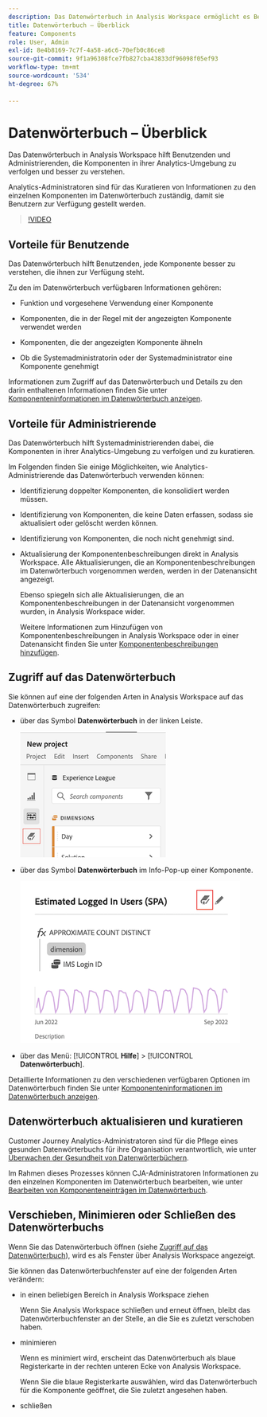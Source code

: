 ```yaml
---
description: Das Datenwörterbuch in Analysis Workspace ermöglicht es Benutzenden, die verschiedenen Komponenten in Analysis Workspace zu katalogisieren und im Auge zu behalten, einschließlich ihres Verwendungszwecks, welche genehmigt sind, welche Duplikate sind usw.
title: Datenwörterbuch – Überblick
feature: Components
role: User, Admin
exl-id: 8e4b8169-7c7f-4a58-a6c6-70efb0c86ce8
source-git-commit: 9f1a96308fce7fb827cba43833df96098f05ef93
workflow-type: tm+mt
source-wordcount: '534'
ht-degree: 67%

---
```


# Datenwörterbuch – Überblick

Das Datenwörterbuch in Analysis Workspace hilft Benutzenden und Administrierenden, die Komponenten in ihrer Analytics-Umgebung zu verfolgen und besser zu verstehen.

Analytics-Administratoren sind für das Kuratieren von Informationen zu den einzelnen Komponenten im Datenwörterbuch zuständig, damit sie Benutzern zur Verfügung gestellt werden.

>[!VIDEO](https://video.tv.adobe.com/v/3418028/?quality=12&learn=on)

## Vorteile für Benutzende

Das Datenwörterbuch hilft Benutzenden, jede Komponente besser zu verstehen, die ihnen zur Verfügung steht.

Zu den im Datenwörterbuch verfügbaren Informationen gehören:

* Funktion und vorgesehene Verwendung einer Komponente

* Komponenten, die in der Regel mit der angezeigten Komponente verwendet werden

* Komponenten, die der angezeigten Komponente ähneln

* Ob die Systemadministratorin oder der Systemadministrator eine Komponente genehmigt

Informationen zum Zugriff auf das Datenwörterbuch und Details zu den darin enthaltenen Informationen finden Sie unter [Komponenteninformationen im Datenwörterbuch anzeigen](/help/components/data-dictionary/view-data-dictionary.md).

## Vorteile für Administrierende

Das Datenwörterbuch hilft Systemadministrierenden dabei, die Komponenten in ihrer Analytics-Umgebung zu verfolgen und zu kuratieren.

Im Folgenden finden Sie einige Möglichkeiten, wie Analytics-Administrierende das Datenwörterbuch verwenden können:

* Identifizierung doppelter Komponenten, die konsolidiert werden müssen.

* Identifizierung von Komponenten, die keine Daten erfassen, sodass sie aktualisiert oder gelöscht werden können.

* Identifizierung von Komponenten, die noch nicht genehmigt sind.

* Aktualisierung der Komponentenbeschreibungen direkt in Analysis Workspace. Alle Aktualisierungen, die an Komponentenbeschreibungen im Datenwörterbuch vorgenommen werden, werden in der Datenansicht angezeigt.

   Ebenso spiegeln sich alle Aktualisierungen, die an Komponentenbeschreibungen in der Datenansicht vorgenommen wurden, in Analysis Workspace wider.

   Weitere Informationen zum Hinzufügen von Komponentenbeschreibungen in Analysis Workspace oder in einer Datenansicht finden Sie unter [Komponentenbeschreibungen hinzufügen](/help/components/add-component-descriptions.md).

## Zugriff auf das Datenwörterbuch

Sie können auf eine der folgenden Arten in Analysis Workspace auf das Datenwörterbuch zugreifen:

* über das Symbol **Datenwörterbuch** in der linken Leiste.

   ![Datenwörterbuchsymbol in der linken Leiste](assets/data-dictionary-access-icon.png)

* über das Symbol **Datenwörterbuch** im Info-Pop-up einer Komponente.

   ![Datenwörterbuchsymbol im Info-Pop-up](assets/data-dictionary-access-infopopover.png)
   <!--update screenshot; this was taken from a mock-->

* über das Menü: [!UICONTROL **Hilfe**] > [!UICONTROL **Datenwörterbuch**].

Detaillierte Informationen zu den verschiedenen verfügbaren Optionen im Datenwörterbuch finden Sie unter [Komponenteninformationen im Datenwörterbuch anzeigen](/help/components/data-dictionary/view-data-dictionary.md).

## Datenwörterbuch aktualisieren und kuratieren

Customer Journey Analytics-Administratoren sind für die Pflege eines gesunden Datenwörterbuchs für ihre Organisation verantwortlich, wie unter [Überwachen der Gesundheit von Datenwörterbüchern](/help/components/data-dictionary/monitor-data-dictionary-health.md).

Im Rahmen dieses Prozesses können CJA-Administratoren Informationen zu den einzelnen Komponenten im Datenwörterbuch bearbeiten, wie unter [Bearbeiten von Komponenteneinträgen im Datenwörterbuch](/help/components/data-dictionary/edit-entries-data-dictionary.md).

## Verschieben, Minimieren oder Schließen des Datenwörterbuchs

Wenn Sie das Datenwörterbuch öffnen (siehe [Zugriff auf das Datenwörterbuch](#access-the-data-dictionary)), wird es als Fenster über Analysis Workspace angezeigt.

Sie können das Datenwörterbuchfenster auf eine der folgenden Arten verändern:

* in einen beliebigen Bereich in Analysis Workspace ziehen

   Wenn Sie Analysis Workspace schließen und erneut öffnen, bleibt das Datenwörterbuchfenster an der Stelle, an die Sie es zuletzt verschoben haben.<!--True?-->

* minimieren

   Wenn es minimiert wird, erscheint das Datenwörterbuch als blaue Registerkarte in der rechten unteren Ecke von Analysis Workspace.

   Wenn Sie die blaue Registerkarte auswählen, wird das Datenwörterbuch für die Komponente geöffnet, die Sie zuletzt angesehen haben.

* schließen
